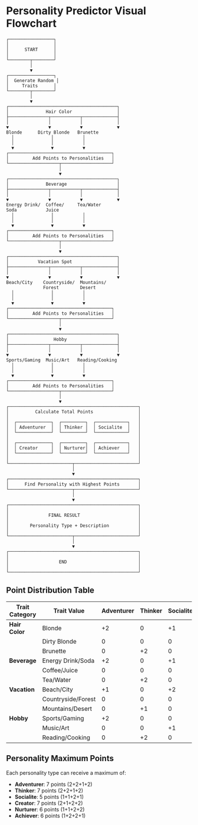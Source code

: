 # Personality Predictor Visual Flowchart

```
┌─────────────────┐
│                 │
│      START      │
│                 │
└────────┬────────┘
         │
         ▼
┌─────────────────┐
│  Generate Random │
│     Traits      │
└────────┬────────┘
         │
         ▼
┌─────────────────────────────────────────┐
│              Hair Color                 │
├───────────────┬───────────┬─────────────┤
│               │           │             │
▼               ▼           ▼             ▼
Blonde      Dirty Blonde   Brunette
  │              │           │
  │              │           │
  ▼              ▼           ▼
┌───────────────────────────────────────┐
│         Add Points to Personalities   │
└───────────────────┬───────────────────┘
                    │
                    ▼
┌─────────────────────────────────────────┐
│              Beverage                   │
├───────────────┬───────────┬─────────────┤
│               │           │             │
▼               ▼           ▼             ▼
Energy Drink/  Coffee/     Tea/Water
Soda           Juice
  │              │           │
  │              │           │
  ▼              ▼           ▼
┌───────────────────────────────────────┐
│         Add Points to Personalities   │
└───────────────────┬───────────────────┘
                    │
                    ▼
┌─────────────────────────────────────────┐
│           Vacation Spot                 │
├───────────────┬───────────┬─────────────┤
│               │           │             │
▼               ▼           ▼             ▼
Beach/City    Countryside/  Mountains/
              Forest        Desert
  │              │           │
  │              │           │
  ▼              ▼           ▼
┌───────────────────────────────────────┐
│         Add Points to Personalities   │
└───────────────────┬───────────────────┘
                    │
                    ▼
┌─────────────────────────────────────────┐
│                 Hobby                   │
├───────────────┬───────────┬─────────────┤
│               │           │             │
▼               ▼           ▼             ▼
Sports/Gaming  Music/Art   Reading/Cooking
  │              │           │
  │              │           │
  ▼              ▼           ▼
┌───────────────────────────────────────┐
│         Add Points to Personalities   │
└───────────────────┬───────────────────┘
                    │
                    ▼
┌─────────────────────────────────────────────────┐
│          Calculate Total Points                 │
│                                                 │
│  ┌─────────────┐  ┌─────────┐  ┌────────────┐   │
│  │ Adventurer  │  │ Thinker │  │ Socialite  │   │
│  └─────────────┘  └─────────┘  └────────────┘   │
│                                                 │
│  ┌─────────────┐  ┌─────────┐  ┌────────────┐   │
│  │ Creator     │  │ Nurturer│  │ Achiever   │   │
│  └─────────────┘  └─────────┘  └────────────┘   │
│                                                 │
└────────────────────────┬────────────────────────┘
                         │
                         ▼
┌─────────────────────────────────────────────────┐
│      Find Personality with Highest Points       │
└────────────────────────┬────────────────────────┘
                         │
                         ▼
┌─────────────────────────────────────────────────┐
│                                                 │
│               FINAL RESULT                      │
│                                                 │
│        Personality Type + Description           │
│                                                 │
└────────────────────────┬────────────────────────┘
                         │
                         ▼
┌─────────────────────────────────────────────────┐
│                                                 │
│                   END                           │
│                                                 │
└─────────────────────────────────────────────────┘
```

## Point Distribution Table

| Trait Category | Trait Value | Adventurer | Thinker | Socialite | Creator | Nurturer | Achiever |
|----------------|-------------|------------|---------|-----------|---------|----------|----------|
| **Hair Color** | Blonde | +2 | 0 | +1 | 0 | 0 | 0 |
|  | Dirty Blonde | 0 | 0 | 0 | +2 | +1 | 0 |
|  | Brunette | 0 | +2 | 0 | 0 | 0 | +1 |
| **Beverage** | Energy Drink/Soda | +2 | 0 | +1 | 0 | 0 | 0 |
|  | Coffee/Juice | 0 | 0 | 0 | +1 | 0 | +2 |
|  | Tea/Water | 0 | +2 | 0 | 0 | +1 | 0 |
| **Vacation** | Beach/City | +1 | 0 | +2 | 0 | 0 | 0 |
|  | Countryside/Forest | 0 | 0 | 0 | +2 | +2 | 0 |
|  | Mountains/Desert | 0 | +1 | 0 | 0 | 0 | +2 |
| **Hobby** | Sports/Gaming | +2 | 0 | 0 | 0 | 0 | +1 |
|  | Music/Art | 0 | 0 | +1 | +2 | 0 | 0 |
|  | Reading/Cooking | 0 | +2 | 0 | 0 | +2 | 0 |

## Personality Maximum Points

Each personality type can receive a maximum of:

- **Adventurer**: 7 points (2+2+1+2)
- **Thinker**: 7 points (2+2+1+2)
- **Socialite**: 5 points (1+1+2+1)
- **Creator**: 7 points (2+1+2+2)
- **Nurturer**: 6 points (1+1+2+2)
- **Achiever**: 6 points (1+2+2+1) 